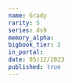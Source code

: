```yaml
---
name: Grady
rarity: 5
series: ds9
memory_alpha:
bigbook_tier: 2
in_portal:
date: 05/12/2023
published: true
---
```



